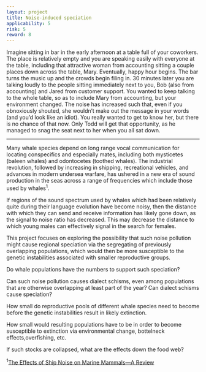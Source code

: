 ```yaml
---
layout: project
title: Noise-induced speciation
applicability: 5
risk: 5
reward: 8
---
```


Imagine sitting in bar in the early afternoon at a table full of your coworkers. The place is relatively empty and you are 
speaking easily with everyone at the table, including that attractive woman from accounting sitting a couple places down 
across the table, Mary. Eventually, happy hour begins. The bar turns the music up and the crowds 
begin filing in. 30 minutes later you are talking loudly to the people sitting immediately next to you, Bob 
(also from accounting) and Jared from customer support. You wanted to keep talking to the whole table, so as to include 
Mary from accounting, but your environment changed. The noise has increased such that, even if you obnoxiously shouted, 
she wouldn’t make out the message in your words (and you’d look like an idiot). You really wanted to get to know her, 
but there is no chance of that now. Only Todd will get that opportunity, as he managed to snag the seat next to her when 
you all sat down.

<hr />

Many whale species depend on long range vocal communication for locating conspecifics and especially mates, including both mysticetes (baleen whales) and odontocetes (toothed whales).
The industrial revolution, followed by increasing in shipping, recreational vehicles, and advances in modern undersea warfare, has ushered in a new era of sound production in the seas across a range of frequencies which include those used by whales<sup>1</sup>.

If regions of the sound spectrum used by whales which had been relatively quite during their language evolution have become noisy, then the distance with which they can send and receive information has likely gone down, as the signal to noise ratio has decreased. This may decrease the distance to which young males can effectively signal in the search for females.

This project focuses on exploring the possibility that such noise pollution might cause regional speciation via the segregating of previously overlapping populations, which would then be more susceptible to the genetic instabilities associated with smaller reproductive groups.


Do whale populations have the numbers to support such speciation? 

Can such noise pollution causes dialect schisms, even among populations that are otherwise overlapping at least part of the year? Can dialect schisms cause speciation?

How small do reproductive pools of different whale species need to become before the genetic instabilities result in likely extinction. 

How small would resulting populations have to be in order to become susceptible to extinction via environmental change, bottelneck effects,overfishing, etc.

If such stocks are collapsed, what are the effects down the food web?


<sup>1</sup>[The Effects of Ship Noise on Marine Mammals—A Review](https://www.frontiersin.org/articles/10.3389/fmars.2019.00606/full)
